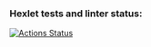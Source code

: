 ### Hexlet tests and linter status:
[![Actions Status](https://github.com/MaukhetdinovEF/python-project-49/workflows/hexlet-check/badge.svg)](https://github.com/MaukhetdinovEF/python-project-49/actions)